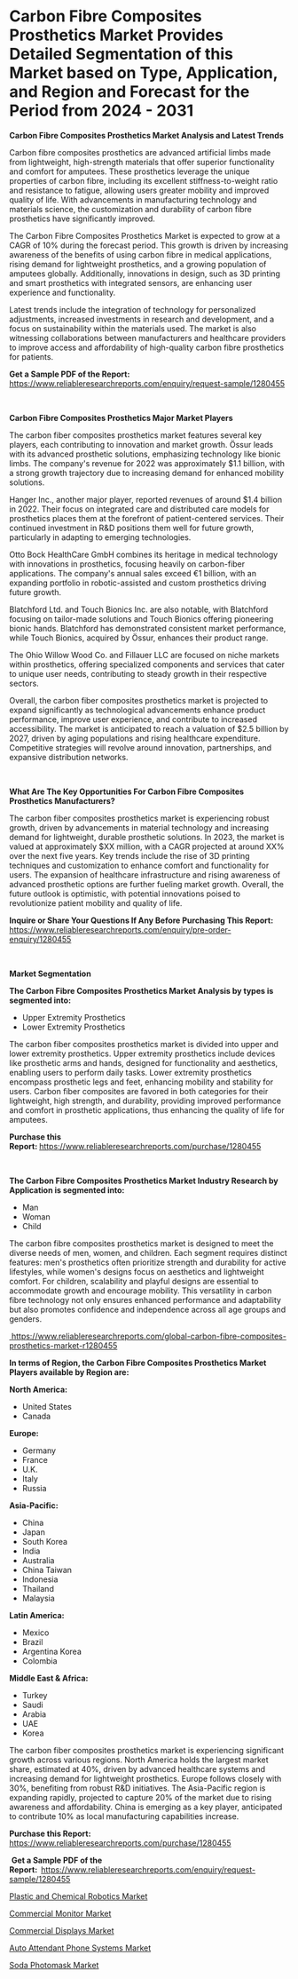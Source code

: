 <p><h1>Carbon Fibre Composites Prosthetics Market Provides Detailed Segmentation of this Market based on Type, Application, and Region and Forecast for the Period from 2024 - 2031</h1></p><p><strong>Carbon Fibre Composites Prosthetics Market Analysis and Latest Trends</strong></p>
<p><p>Carbon fibre composites prosthetics are advanced artificial limbs made from lightweight, high-strength materials that offer superior functionality and comfort for amputees. These prosthetics leverage the unique properties of carbon fibre, including its excellent stiffness-to-weight ratio and resistance to fatigue, allowing users greater mobility and improved quality of life. With advancements in manufacturing technology and materials science, the customization and durability of carbon fibre prosthetics have significantly improved.</p><p>The Carbon Fibre Composites Prosthetics Market is expected to grow at a CAGR of 10% during the forecast period. This growth is driven by increasing awareness of the benefits of using carbon fibre in medical applications, rising demand for lightweight prosthetics, and a growing population of amputees globally. Additionally, innovations in design, such as 3D printing and smart prosthetics with integrated sensors, are enhancing user experience and functionality.</p><p>Latest trends include the integration of technology for personalized adjustments, increased investments in research and development, and a focus on sustainability within the materials used. The market is also witnessing collaborations between manufacturers and healthcare providers to improve access and affordability of high-quality carbon fibre prosthetics for patients.</p></p>
<p><strong>Get a Sample PDF of the Report:&nbsp;</strong> <a href="https://www.reliableresearchreports.com/enquiry/request-sample/1280455?utm_campaign=123&utm_medium=2&utm_source=Github&utm_content=ia&utm_term=30092024&utm_id=carbon-fibre-composites-prosthetics">https://www.reliableresearchreports.com/enquiry/request-sample/1280455</a></p>
<p>&nbsp;</p>
<p><strong>Carbon Fibre Composites Prosthetics Major Market Players</strong></p>
<p><p>The carbon fiber composites prosthetics market features several key players, each contributing to innovation and market growth. Össur leads with its advanced prosthetic solutions, emphasizing technology like bionic limbs. The company's revenue for 2022 was approximately $1.1 billion, with a strong growth trajectory due to increasing demand for enhanced mobility solutions.</p><p>Hanger Inc., another major player, reported revenues of around $1.4 billion in 2022. Their focus on integrated care and distributed care models for prosthetics places them at the forefront of patient-centered services. Their continued investment in R&D positions them well for future growth, particularly in adapting to emerging technologies.</p><p>Otto Bock HealthCare GmbH combines its heritage in medical technology with innovations in prosthetics, focusing heavily on carbon-fiber applications. The company's annual sales exceed €1 billion, with an expanding portfolio in robotic-assisted and custom prosthetics driving future growth.</p><p>Blatchford Ltd. and Touch Bionics Inc. are also notable, with Blatchford focusing on tailor-made solutions and Touch Bionics offering pioneering bionic hands. Blatchford has demonstrated consistent market performance, while Touch Bionics, acquired by Össur, enhances their product range.</p><p>The Ohio Willow Wood Co. and Fillauer LLC are focused on niche markets within prosthetics, offering specialized components and services that cater to unique user needs, contributing to steady growth in their respective sectors.</p><p>Overall, the carbon fiber composites prosthetics market is projected to expand significantly as technological advancements enhance product performance, improve user experience, and contribute to increased accessibility. The market is anticipated to reach a valuation of $2.5 billion by 2027, driven by aging populations and rising healthcare expenditure. Competitive strategies will revolve around innovation, partnerships, and expansive distribution networks.</p></p>
<p>&nbsp;</p>
<p><strong>What Are The Key Opportunities For Carbon Fibre Composites Prosthetics Manufacturers?</strong></p>
<p><p>The carbon fiber composites prosthetics market is experiencing robust growth, driven by advancements in material technology and increasing demand for lightweight, durable prosthetic solutions. In 2023, the market is valued at approximately $XX million, with a CAGR projected at around XX% over the next five years. Key trends include the rise of 3D printing techniques and customization to enhance comfort and functionality for users. The expansion of healthcare infrastructure and rising awareness of advanced prosthetic options are further fueling market growth. Overall, the future outlook is optimistic, with potential innovations poised to revolutionize patient mobility and quality of life.</p></p>
<p><strong>Inquire or Share Your Questions If Any Before Purchasing This Report:</strong> <a href="https://www.reliableresearchreports.com/enquiry/pre-order-enquiry/1280455?utm_campaign=123&utm_medium=2&utm_source=Github&utm_content=ia&utm_term=30092024&utm_id=carbon-fibre-composites-prosthetics">https://www.reliableresearchreports.com/enquiry/pre-order-enquiry/1280455</a></p>
<p>&nbsp;</p>
<p><strong>Market Segmentation</strong></p>
<p><strong>The Carbon Fibre Composites Prosthetics Market Analysis by types is segmented into:</strong></p>
<p><ul><li>Upper Extremity Prosthetics</li><li>Lower Extremity Prosthetics</li></ul></p>
<p><p>The carbon fiber composites prosthetics market is divided into upper and lower extremity prosthetics. Upper extremity prosthetics include devices like prosthetic arms and hands, designed for functionality and aesthetics, enabling users to perform daily tasks. Lower extremity prosthetics encompass prosthetic legs and feet, enhancing mobility and stability for users. Carbon fiber composites are favored in both categories for their lightweight, high strength, and durability, providing improved performance and comfort in prosthetic applications, thus enhancing the quality of life for amputees.</p></p>
<p><strong>Purchase this Report:&nbsp;</strong><a href="https://www.reliableresearchreports.com/purchase/1280455?utm_campaign=123&utm_medium=2&utm_source=Github&utm_content=ia&utm_term=30092024&utm_id=carbon-fibre-composites-prosthetics">https://www.reliableresearchreports.com/purchase/1280455</a></p>
<p>&nbsp;</p>
<p><strong>The Carbon Fibre Composites Prosthetics Market Industry Research by Application is segmented into:</strong></p>
<p><ul><li>Man</li><li>Woman</li><li>Child</li></ul></p>
<p><p>The carbon fibre composites prosthetics market is designed to meet the diverse needs of men, women, and children. Each segment requires distinct features: men's prosthetics often prioritize strength and durability for active lifestyles, while women's designs focus on aesthetics and lightweight comfort. For children, scalability and playful designs are essential to accommodate growth and encourage mobility. This versatility in carbon fibre technology not only ensures enhanced performance and adaptability but also promotes confidence and independence across all age groups and genders.</p></p>
<p><a href="https://www.reliableresearchreports.com/global-carbon-fibre-composites-prosthetics-market-r1280455?utm_campaign=123&utm_medium=2&utm_source=Github&utm_content=ia&utm_term=30092024&utm_id=carbon-fibre-composites-prosthetics">&nbsp;https://www.reliableresearchreports.com/global-carbon-fibre-composites-prosthetics-market-r1280455</a></p>
<p><strong>In terms of Region, the Carbon Fibre Composites Prosthetics Market Players available by Region are:</strong></p>
<p>
    <p> <strong> North America: </strong>
        <ul>
            <li>United States</li>
            <li>Canada</li>
        </ul>
        </p> 
    <p> <strong> Europe: </strong>
        <ul>
            <li>Germany</li>
            <li>France</li>
            <li>U.K.</li>
            <li>Italy</li>
            <li>Russia</li>
        </ul>
        </p> 
    <p> <strong> Asia-Pacific: </strong>
        <ul>
            <li>China</li>
            <li>Japan</li>
            <li>South Korea</li>
            <li>India</li>
            <li>Australia</li>
            <li>China Taiwan</li>
            <li>Indonesia</li>
            <li>Thailand</li>
            <li>Malaysia</li>
        </ul>
        </p> 
    <p> <strong> Latin America: </strong>
        <ul>
            <li>Mexico</li>
            <li>Brazil</li>
            <li>Argentina Korea</li>
            <li>Colombia</li>
        </ul>
        </p> 
    <p> <strong> Middle East & Africa: </strong>
        <ul>
            <li>Turkey</li>
            <li>Saudi</li>
            <li>Arabia</li>
            <li>UAE</li>
            <li>Korea</li>
        </ul>
    </p>
    </p>
<p><p>The carbon fiber composites prosthetics market is experiencing significant growth across various regions. North America holds the largest market share, estimated at 40%, driven by advanced healthcare systems and increasing demand for lightweight prosthetics. Europe follows closely with 30%, benefiting from robust R&D initiatives. The Asia-Pacific region is expanding rapidly, projected to capture 20% of the market due to rising awareness and affordability. China is emerging as a key player, anticipated to contribute 10% as local manufacturing capabilities increase.</p></p>
<p><strong>Purchase this Report: </strong><a href="https://www.reliableresearchreports.com/purchase/1280455?utm_campaign=123&utm_medium=2&utm_source=Github&utm_content=ia&utm_term=30092024&utm_id=carbon-fibre-composites-prosthetics">https://www.reliableresearchreports.com/purchase/1280455</a></p>
<p>&nbsp;<strong>Get a Sample PDF of the Report:&nbsp;&nbsp;</strong><a href="https://www.reliableresearchreports.com/enquiry/request-sample/1280455?utm_campaign=123&utm_medium=2&utm_source=Github&utm_content=ia&utm_term=30092024&utm_id=carbon-fibre-composites-prosthetics">https://www.reliableresearchreports.com/enquiry/request-sample/1280455</a></p>
<p><strong></strong></p>
<p><p><a href="https://github.com/NasrinKhan99/Market-Research-Report-List-1/blob/main/plastic-and-chemical-robotics-market.md?utm_campaign=123&utm_medium=2&utm_source=Github&utm_content=ia&utm_term=30092024&utm_id=carbon-fibre-composites-prosthetics">Plastic and Chemical Robotics Market</a></p><p><a href="https://issuu.com/reportprime-2/docs/commercial-monitor-market-size-2030_5b0475b2752c49?utm_campaign=123&utm_medium=2&utm_source=Github&utm_content=ia&utm_term=30092024&utm_id=carbon-fibre-composites-prosthetics">Commercial Monitor Market</a></p><p><a href="https://issuu.com/reportprime-2/docs/commercial-displays-market-size-203_9e20e2b4f95dbc?utm_campaign=123&utm_medium=2&utm_source=Github&utm_content=ia&utm_term=30092024&utm_id=carbon-fibre-composites-prosthetics">Commercial Displays Market</a></p><p><a href="https://www.linkedin.com/pulse/auto-attendant-phone-systems-market-segmentation-geographical-afxff?utm_campaign=123&utm_medium=2&utm_source=Github&utm_content=ia&utm_term=30092024&utm_id=carbon-fibre-composites-prosthetics">Auto Attendant Phone Systems Market</a></p><p><a href="https://github.com/RoseBoyd475/Market-Research-Report-List-1/blob/main/soda-photomask-market.md?utm_campaign=123&utm_medium=2&utm_source=Github&utm_content=ia&utm_term=30092024&utm_id=carbon-fibre-composites-prosthetics">Soda Photomask Market</a></p></p>